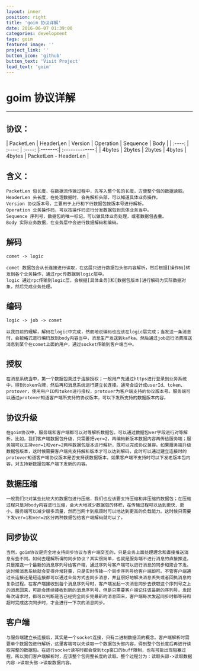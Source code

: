 ```yaml
---
layout: inner
position: right
title: 'goim 协议详解'
date: 2016-06-07 01:39:00
categories: development
tags: goim
featured_image: ''
project_link: ''
button_icon: 'github'
button_text: 'Visit Project'
lead_text: 'goim'
---
```


# goim 协议详解

---

## 协议：

| PacketLen | HeaderLen | Version | Operation | Sequence |   Body   |
| :----: | :----: | :----: |:-------:| :-------------:|
| 4bytes  | 2bytes | 2bytes |  4bytes  | 4bytes | PacketLen - HeaderLen |

## 含义：

	PacketLen 包长度，在数据流传输过程中，先写入整个包的长度，方便整个包的数据读取。
	HeaderLen 头长度，在处理数据时，会先解析头部，可以知道具体业务操作。
	Version 协议版本号，主要用于上行和下行数据包按版本号进行解析。
	Operation 业务操作码，可以按操作码进行分发数据包到具体业务当中。
	Sequence 序列号，数据包的唯一标记，可以做具体业务处理，或者数据包去重。
	Body 实际业务数据，在业务层中会进行数据解码和编码。

## 解码
	
	comet -> logic

	comet 数据包会从长连接进行读取，在这层只进行数据包头部内容解析，然后根据[操作码]转发到各个业务操作，通过rpc传数据到logic层中。
	logic 通过rpc传输到logic层，会根据[具体业务]和[数据包版本]进行解码为实际数据对象，然后完成业务处理。

## 编码

	logic -> job -> comet

	以我目前的理解，解码在logic中完成，然而地说编码也应该在logic层完成；当发送一条消息时，会按格式进行编码放到body内容当中，消息生产发送到kafka，然后通过job进行消费推送消息到某个在comet上面的用户，通过socket传输到客户端当中。

## 授权

	在消息系统当中，第一个数据包莫过于连接授权；一般用户先通过https进行登录到业务系统中，得到token令牌，然后再和消息系统进行建立长连接。通常会设计成userId、token、protover，使用用户ID和token进行授权，protover为客户端支持的协议版本号。服务端可以通过protover知道客户端所支持的协议版本，可以下发所支持的数据版本内容。

## 协议升级

	在goim协议中，服务端和客户端都可以对等解析数据包，可以通过数据包ver字段进行对等解析。比如，我们客户端数据包升级，只需要把ver=2，再编码新版本数据内容再传给服务端；服务端可以支持ver=1和ver=2两种数据包版本进行解析，既可以完成协议兼容。如果服务端升级数据包版本，这时候需要客户端先支持解析版本才可以达到解码，此时可以通过建立连接时的protover知道客户端协议版本是否支持该数据版本，如果客户端不支持时可以下发老版本包内容，对支持新数据包客户端下发新的内容。

## 数据压缩

	一般我们只对某些比较大的数据包进行压缩，我们也应该要支持压缩和非压缩的数据包；在压缩过程只是对body内容进行压缩，会大大地减少数据包的体积，在传输过程可以达到更快、更小，服务端可以减少很多流量，然而当网卡到瓶颈时可以地达到更高的负载能力。这时候只需要下发ver=1和ver=2区分两种数据包给客户端解码就可以了。

## 同步协议

	当然，goim协议是完全地支持同步协议与客户端交互的，只是业务上面处理理念和直接推送消息有些不同。如何去理解所谓的同步协议？其实很简单，也就是服务端不进行消息的直接推送，只是推送一个最新的消息序列号给客户端，通过序列号客户端可以进行消息的同步和聚合下发。这时候消息系统就会变得非常轻量，只是实时传输一个同步序列号给客户端即可。不管客户端通过长连接还是短连接都可以通过业务方式去同步消息，并且很好地解决消息丢失或者回执消息的复杂过程。在客户端接收到每个消息序列号时，客户端发起一次消息同步去获取这个序列号之上的消息回来，可能会连续接收到新的消息序列号，但是只需要客户端记住该最新的序列号，发起每次请求时，都可以判断是否已经完全同步完最新的消息回来，客户端每次发起同步时都等待和超时完成这次同步时，才会进行一下次的消息同步。

## 客户端

	与服务端建立长连接后，其实是一个socket连接，只有二进制数据流的概念。客户端解析时需要单个数据包进行解析，这里客端可以先读取一个数据包头部内容，得到整个包长度后再进行读取完整的数据包。在进行socket读写时都会受到tcp窗口的buff限制，也有可能出现阻塞过程。所以我们客户端解析时，应该整个包完整长度的读取。整个过程分为：读取头部->读取数据内容->读取头部->读取数据内容。

